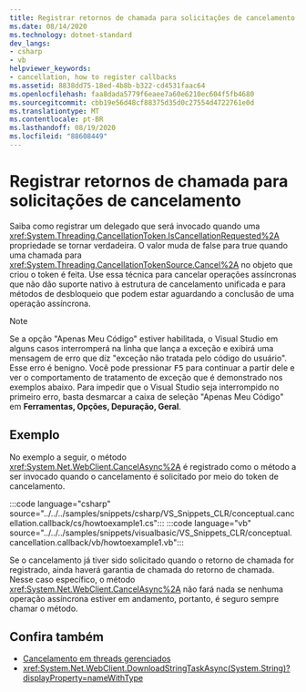 ```yaml
---
title: Registrar retornos de chamada para solicitações de cancelamento
ms.date: 08/14/2020
ms.technology: dotnet-standard
dev_langs:
- csharp
- vb
helpviewer_keywords:
- cancellation, how to register callbacks
ms.assetid: 8838dd75-18ed-4b8b-b322-cd4531faac64
ms.openlocfilehash: faa8dada5779f6eaee7a60e6210ec604f5fb4680
ms.sourcegitcommit: cbb19e56d48cf88375d35d0c27554d4722761e0d
ms.translationtype: MT
ms.contentlocale: pt-BR
ms.lasthandoff: 08/19/2020
ms.locfileid: "88608449"
---
```

# <a name="register-callbacks-for-cancellation-requests"></a>Registrar retornos de chamada para solicitações de cancelamento

Saiba como registrar um delegado que será invocado quando uma <xref:System.Threading.CancellationToken.IsCancellationRequested%2A> propriedade se tornar verdadeira. O valor muda de false para true quando uma chamada para <xref:System.Threading.CancellationTokenSource.Cancel%2A> no objeto que criou o token é feita. Use essa técnica para cancelar operações assíncronas que não dão suporte nativo à estrutura de cancelamento unificada e para métodos de desbloqueio que podem estar aguardando a conclusão de uma operação assíncrona.

> [!NOTE]
> Se a opção "Apenas Meu Código" estiver habilitada, o Visual Studio em alguns casos interromperá na linha que lança a exceção e exibirá uma mensagem de erro que diz "exceção não tratada pelo código do usuário". Esse erro é benigno. Você pode pressionar <kbd>F5</kbd> para continuar a partir dele e ver o comportamento de tratamento de exceção que é demonstrado nos exemplos abaixo. Para impedir que o Visual Studio seja interrompido no primeiro erro, basta desmarcar a caixa de seleção "Apenas Meu Código" em **Ferramentas, Opções, Depuração, Geral**.

## <a name="example"></a>Exemplo

No exemplo a seguir, o método <xref:System.Net.WebClient.CancelAsync%2A> é registrado como o método a ser invocado quando o cancelamento é solicitado por meio do token de cancelamento.

:::code language="csharp" source="../../../samples/snippets/csharp/VS_Snippets_CLR/conceptual.cancellation.callback/cs/howtoexample1.cs":::
:::code language="vb" source="../../../samples/snippets/visualbasic/VS_Snippets_CLR/conceptual.cancellation.callback/vb/howtoexample1.vb":::

Se o cancelamento já tiver sido solicitado quando o retorno de chamada for registrado, ainda haverá garantia de chamada do retorno de chamada. Nesse caso específico, o método <xref:System.Net.WebClient.CancelAsync%2A> não fará nada se nenhuma operação assíncrona estiver em andamento, portanto, é seguro sempre chamar o método.

## <a name="see-also"></a>Confira também

- [Cancelamento em threads gerenciados](cancellation-in-managed-threads.md)
- <xref:System.Net.WebClient.DownloadStringTaskAsync(System.String)?displayProperty=nameWithType>
